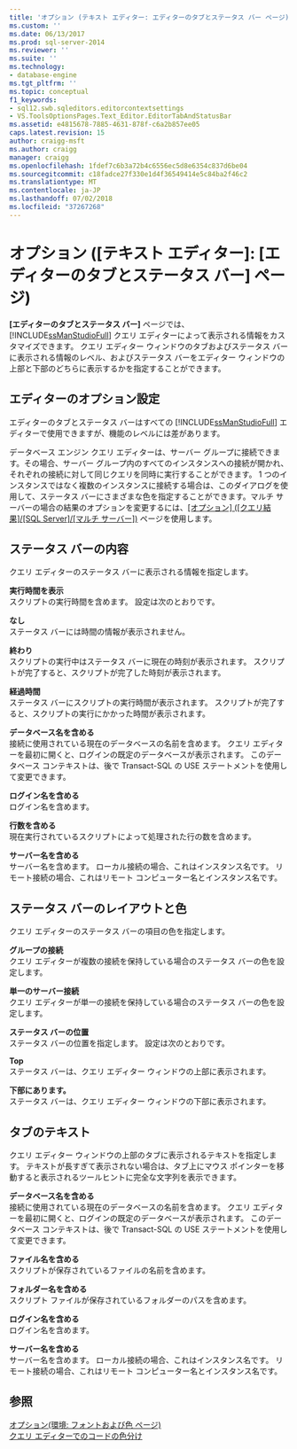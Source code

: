 ```yaml
---
title: 'オプション (テキスト エディター: エディターのタブとステータス バー ページ) |Microsoft Docs'
ms.custom: ''
ms.date: 06/13/2017
ms.prod: sql-server-2014
ms.reviewer: ''
ms.suite: ''
ms.technology:
- database-engine
ms.tgt_pltfrm: ''
ms.topic: conceptual
f1_keywords:
- sql12.swb.sqleditors.editorcontextsettings
- VS.ToolsOptionsPages.Text_Editor.EditorTabAndStatusBar
ms.assetid: e4815678-7885-4631-878f-c6a2b857ee05
caps.latest.revision: 15
author: craigg-msft
ms.author: craigg
manager: craigg
ms.openlocfilehash: 1fdef7c6b3a72b4c6556ec5d8e6354c837d6be04
ms.sourcegitcommit: c18fadce27f330e1d4f36549414e5c84ba2f46c2
ms.translationtype: MT
ms.contentlocale: ja-JP
ms.lasthandoff: 07/02/2018
ms.locfileid: "37267268"
---
```

# <a name="options-text-editor-editor-tab-and-status-bar-page"></a>オプション ([テキスト エディター]: [エディターのタブとステータス バー] ページ)
  **[エディターのタブとステータス バー]** ページでは、[!INCLUDE[ssManStudioFull](../includes/ssmanstudiofull-md.md)] クエリ エディターによって表示される情報をカスタマイズできます。 クエリ エディター ウィンドウのタブおよびステータス バーに表示される情報のレベル、およびステータス バーをエディター ウィンドウの上部と下部のどちらに表示するかを指定することができます。  
  
## <a name="option-settings-by-editor"></a>エディターのオプション設定  
 エディターのタブとステータス バーはすべての [!INCLUDE[ssManStudioFull](../includes/ssmanstudiofull-md.md)] エディターで使用できますが、機能のレベルには差があります。  
  
 データベース エンジン クエリ エディターは、サーバー グループに接続できます。その場合、サーバー グループ内のすべてのインスタンスへの接続が開かれ、それぞれの接続に対して同じクエリを同時に実行することができます。 1 つのインスタンスではなく複数のインスタンスに接続する場合は、このダイアログを使用して、ステータス バーにさまざまな色を指定することができます。マルチ サーバーの場合の結果のオプションを変更するには、[[オプション] ([クエリ結果]/[SQL Server]/[マルチ サーバー])](../../2014/database-engine/options-query-results-sql-server-multi-server.md) ページを使用します。  
  
## <a name="status-bar-content"></a>ステータス バーの内容  
 クエリ エディターのステータス バーに表示される情報を指定します。  
  
 **実行時間を表示**  
 スクリプトの実行時間を含めます。 設定は次のとおりです。  
  
 **なし**  
 ステータス バーには時間の情報が表示されません。  
  
 **終わり**  
 スクリプトの実行中はステータス バーに現在の時刻が表示されます。 スクリプトが完了すると、スクリプトが完了した時刻が表示されます。  
  
 **経過時間**  
 ステータス バーにスクリプトの実行時間が表示されます。 スクリプトが完了すると、スクリプトの実行にかかった時間が表示されます。  
  
 **データベース名を含める**  
 接続に使用されている現在のデータベースの名前を含めます。 クエリ エディターを最初に開くと、ログインの既定のデータベースが表示されます。 このデータベース コンテキストは、後で Transact-SQL の USE ステートメントを使用して変更できます。  
  
 **ログイン名を含める**  
 ログイン名を含めます。  
  
 **行数を含める**  
 現在実行されているスクリプトによって処理された行の数を含めます。  
  
 **サーバー名を含める**  
 サーバー名を含めます。 ローカル接続の場合、これはインスタンス名です。 リモート接続の場合、これはリモート コンピューター名とインスタンス名です。  
  
## <a name="status-bar-layout-and-colors"></a>ステータス バーのレイアウトと色  
 クエリ エディターのステータス バーの項目の色を指定します。  
  
 **グループの接続**  
 クエリ エディターが複数の接続を保持している場合のステータス バーの色を設定します。  
  
 **単一のサーバー接続**  
 クエリ エディターが単一の接続を保持している場合のステータス バーの色を設定します。  
  
 **ステータス バーの位置**  
 ステータス バーの位置を指定します。 設定は次のとおりです。  
  
 **Top**  
 ステータス バーは、クエリ エディター ウィンドウの上部に表示されます。  
  
 **下部にあります。**  
 ステータス バーは、クエリ エディター ウィンドウの下部に表示されます。  
  
## <a name="tab-text"></a>タブのテキスト  
 クエリ エディター ウィンドウの上部のタブに表示されるテキストを指定します。 テキストが長すぎて表示されない場合は、タブ上にマウス ポインターを移動すると表示されるツールヒントに完全な文字列を表示できます。  
  
 **データベース名を含める**  
 接続に使用されている現在のデータベースの名前を含めます。 クエリ エディターを最初に開くと、ログインの既定のデータベースが表示されます。 このデータベース コンテキストは、後で Transact-SQL の USE ステートメントを使用して変更できます。  
  
 **ファイル名を含める**  
 スクリプトが保存されているファイルの名前を含めます。  
  
 **フォルダー名を含める**  
 スクリプト ファイルが保存されているフォルダーのパスを含めます。  
  
 **ログイン名を含める**  
 ログイン名を含めます。  
  
 **サーバー名を含める**  
 サーバー名を含めます。 ローカル接続の場合、これはインスタンス名です。 リモート接続の場合、これはリモート コンピューター名とインスタンス名です。  
  
## <a name="see-also"></a>参照  
 [オプション&#40;環境: フォントおよび色 ページ&#41;](../ssms/menu-help/options-environment-fonts-and-colors-page.md)   
 [クエリ エディターでのコードの色分け](../relational-databases/scripting/color-coding-in-query-editors.md)  
  
  

